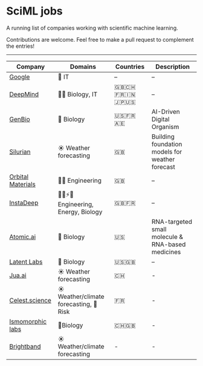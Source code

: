 # SciML jobs

A running list of companies working with scientific machine learning. 

Contributions are welcome. Feel free to make a pull request to complement the entries!

---

| Company         | Domains                                   | Countries                 | Description |
|----------------|--------------------------------------------|---------------------------|-----------------------------|
| [Google](https://www.google.com/about/careers/applications/jobs/results#!t=jo&jid=127025001&) | 📱 IT                          | –                         | –                           |
| [DeepMind](https://deepmind.google/about/careers/)         | 🧪📱 Biology, IT                        | 🇬🇧🇨🇭🇫🇷🇮🇳🇯🇵🇺🇸             | –                           |
| [GenBio](https://genbio.ai)                                | 🧪 Biology                             | 🇺🇸🇫🇷🇦🇪                   | AI-Driven Digital Organism |
| [Silurian](https://silurian.ai)                            | ☀️ Weather forecasting                 | 🇬🇧                       | Building foundation models for weather forecast |
| [Orbital Materials](https://www.orbitalmaterials.com)      | 👷‍♀️ Engineering                      | 🇬🇧                       | –                           |
| [InstaDeep](https://www.instadeep.com)                     | 👷‍♀️⚡️🧪 Engineering, Energy, Biology | 🇬🇧🇫🇷                   | –                           |
| [Atomic.ai](https://atomic.ai/careers/)                    | 🧪 Biology                             | 🇺🇸                       | RNA-targeted small molecule & RNA-based medicines |
| [Latent Labs](https://www.latentlabs.com)                  | 🧪 Biology                             | 🇺🇸🇬🇧                   | –                           |
| [Jua.ai](https://jua.ai) | ☀️ Weather forecasting | 🇨🇭| - |
| [Celest.science](https://www.celest.science) |☀️ Weather/climate forecasting, 🌊Risk | 🇫🇷 |- |
| [Ismomorphic labs](https://www.isomorphiclabs.com) | 🧪Biology | 🇨🇭🇬🇧|-|
| [Brightband](https://www.brightband.com) | ☀️ Weather/climate forecasting | - | - |
